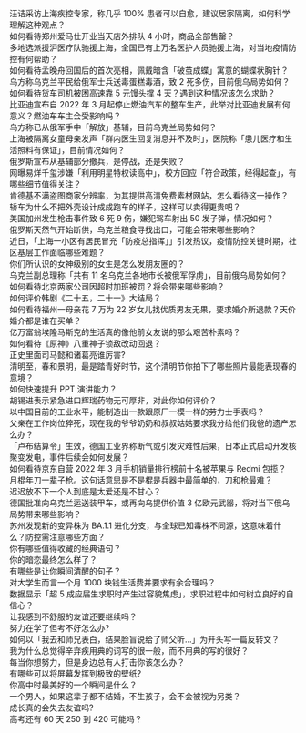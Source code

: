 汪诘采访上海疾控专家，称几乎 100% 患者可以自愈，建议居家隔离，如何科学理解这种观点？  
如何看待郑州爱马仕开业当天店外排队 4 小时，商品全部售罄？  
多地选派援沪医疗队驰援上海，全国已有上万名医护人员驰援上海，对当地疫情防控有何帮助？  
如何看待孟晚舟回国后的首次亮相，佩戴暗含「破茧成蝶」寓意的蝴蝶状胸针？  
乌方称乌克兰平民给俄军士兵送毒蛋糕毒酒，致 2 死多伤，目前俄乌局势如何？  
如何看待货车司机被困高速靠 5 元馒头撑 4 天？遇到这种情况该怎么求助？  
比亚迪宣布自 2022 年 3 月起停止燃油汽车的整车生产，此举对比亚迪发展有何意义？燃油车车主会受影响吗？  
乌方称已从俄军手中「解放」基辅，目前乌克兰局势如何？  
上海被隔离女童母亲发声「群内医生回复消息并不及时」，医院称「患儿医疗和生活照料有保证」，目前情况如何？  
俄罗斯宣布从基辅部分撤兵，是停战，还是失败？  
网曝易烊千玺涉嫌「利用明星特权读高中」，校方回应「符合政策，经得起查」，有哪些细节值得关注？  
肯德基不满盗图商家分辨率，为其提供高清免费素材网站，怎么看待这一操作？  
轿车为什么不把外壳设计成成跑车的样子，这样可以卖得更贵吧？  
美国加州发生枪击事件致 6 死 9 伤，嫌犯驾车射出 50 发子弹，情况如何？  
俄罗斯天然气开始断供，乌克兰粮食寻找出口，可能会带来哪些影响？  
近日，「上海一小区有居民冒充「防疫总指挥」」引发热议，疫情防控关键时期，社区基层工作面临哪些难题？  
你们所认识的女神级别的女生是怎么发朋友圈的？  
乌克兰副总理称「共有 11 名乌克兰各地市长被俄军俘虏」，目前俄乌局势如何？  
如何看待北京两家公司因超时加班被罚？将会带来哪些影响？  
如何评价韩剧《二十五，二十一》大结局？  
如何看待福州一母亲花 7 万为 22 岁女儿找优质男友无果，要求婚介所退款？天价婚介都是谁在买单？  
亿万富翁埃隆马斯克的生活真的像他前女友说的那么艰苦朴素吗？  
如何看待《原神》八重神子锁敌改动回退？  
正史里面司马懿和诸葛亮谁厉害?  
清明至，春和景明，最是踏青好时节，这个清明节你拍下了哪些照片最能表现春的意境？  
如何快速提升 PPT 演讲能力？  
胡锡进表示紧急进口辉瑞药物无可厚非，对此你如何评价？  
以中国目前的工业水平，能制造出一款跟原厂一模一样的劳力士手表吗？  
父亲在工作岗位猝死，现在我的爷爷奶奶和叔叔姑姑要求我分给他们我爸的遗产怎么办？  
「卢布结算令」生效，德国工业界称断气或引发灾难性后果，日本正式启动开发核聚变发电，事件后续会如何发展？  
如何看待京东自营 2022 年 3 月手机销量排行榜前十名被苹果与 Redmi 包揽？  
月棍年刀一辈子枪。这句话意思是不是棍是兵器中最简单的，刀和枪最难？  
迟迟放不下一个人到底是太爱还是不甘心？  
德国批准向乌克兰运送装甲车，或再向乌提供价值 3 亿欧元武器，将对当下俄乌局势带来哪些影响？  
苏州发现新的变异株为 BA.1.1 进化分支，与全球已知毒株不同源，这意味着什么？防控需注意哪些方面？  
你有哪些值得收藏的经典语句？  
你的暗恋最终怎么样了？  
有哪些是让你瞬间清醒的句子？  
对大学生而言一个月 1000 块钱生活费并要求有余合理吗？  
数据显示「超 5 成应届生求职时产生过容貌焦虑」，求职过程中如何树立良好的自信心？  
让我感到不舒服的友谊还要继续吗？  
努力在学了但考不好怎么办?  
如何以「我去和师兄表白，结果脸盲说给了师父听…」为开头写一篇反转文？  
我为什么总觉得辛弃疾用典的词写的很一般，而不用典的写的很好？  
每当你想努力，但是身边总有人打击你该怎么办？  
有哪些可以将屏幕发挥到极致的壁纸?  
你高中时最美好的一个瞬间是什么？  
一个男人，如果这辈子都不结婚，不生孩子，会不会被视为另类？  
成长真的会失去友谊吗?  
高考还有 60 天 250 到 420 可能吗？  
